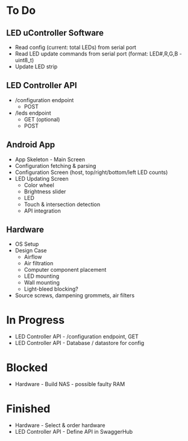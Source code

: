 # To Do

## LED uController Software
- Read config (current: total LEDs) from serial port
- Read LED update commands from serial port (format: LED#,R,G,B - uint8_t)
- Update LED strip

## LED Controller API
- /configuration endpoint
  - POST
- /leds endpoint
  - GET (optional)
  - POST

## Android App
- App Skeleton - Main Screen
- Configuration fetching & parsing
- Configuration Screen (host, top/right/bottom/left LED counts)
- LED Updating Screen
  - Color wheel
  - Brightness slider
  - LED
  - Touch & intersection detection
  - API integration

## Hardware
- OS Setup
- Design Case
  - Airflow
  - Air filtration
  - Computer component placement
  - LED mounting
  - Wall mounting
  - Light-bleed blocking?
- Source screws, dampening grommets, air filters

# In Progress
- LED Controller API - /configuration endpoint, GET
- LED Controller API - Database / datastore for config

# Blocked
- Hardware - Build NAS - possible faulty RAM

# Finished
- Hardware - Select & order hardware
- LED Controller API - Define API in SwaggerHub
